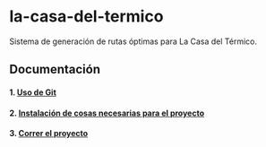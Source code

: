 # la-casa-del-termico
Sistema de generación de rutas óptimas para La Casa del Térmico.

## Documentación

#### 1. [Uso de Git](/docs/GIT.md)
#### 2. [Instalación de cosas necesarias para el proyecto](/docs/INSTALL.md)
#### 3. [Correr el proyecto](/docs/RUN.md)
